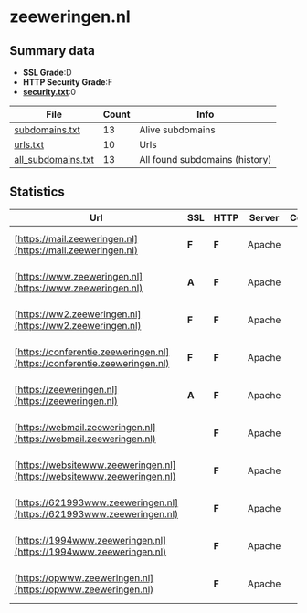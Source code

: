 

# zeeweringen.nl
## Summary data


 - **SSL Grade**:D
 - **HTTP Security Grade**:F
 - **[security.txt](https://www.digitaleoverheid.nl/nieuws/standaard-security-txt-nu-verplicht-voor-overheid/)**:0


| File       | Count | Info |
|------------|-------|------|
|[subdomains.txt](/data/zeeweringen.nl/subdomains.txt)|13|Alive subdomains|
|[urls.txt](/data/zeeweringen.nl/urls.txt)|10|Urls|
|[all_subdomains.txt](/data/zeeweringen.nl/all_subdomains.txt)|13|All found subdomains (history)|


## Statistics


| Url | SSL | HTTP | Server | Cookie | HSTS | CORS | CTO | CSP | XFO | XXP | RP |FP| Tech |Title |
|--------|-------|-------|------|------|------|------|------|------|------|------|------|------|------|------|
|[https://mail.zeeweringen.nl](https://mail.zeeweringen.nl)| **F**| **F**|Apache| | | | | | | | :white_check_mark: | |Apache HTTP Server|400 Bad Request|
|[https://www.zeeweringen.nl](https://www.zeeweringen.nl)| **A**| **F**|Apache| | | | | | | | :white_check_mark: | |Apache HTTP Server|400 Bad Request|
|[https://ww2.zeeweringen.nl](https://ww2.zeeweringen.nl)| **F**| **F**|Apache| | | | | | | | :white_check_mark: | |Apache HTTP Server|400 Bad Request|
|[https://conferentie.zeeweringen.nl](https://conferentie.zeeweringen.nl)| **F**| **F**|Apache| | | | | | | | :white_check_mark: | |Apache HTTP Server|400 Bad Request|
|[https://zeeweringen.nl](https://zeeweringen.nl)| **A**| **F**|Apache| | | | | | | | :white_check_mark: | |Apache HTTP Server|400 Bad Request|
|[https://webmail.zeeweringen.nl](https://webmail.zeeweringen.nl)| | **F**|Apache| | | | | | | | :white_check_mark: | |Apache HTTP Server|301 Moved Perman...|
|[https://websitewww.zeeweringen.nl](https://websitewww.zeeweringen.nl)| | **F**|Apache| | | | | | | | :white_check_mark: | |Apache HTTP Server|400 Bad Request|
|[https://621993www.zeeweringen.nl](https://621993www.zeeweringen.nl)| | **F**|Apache| | | | | | | | :white_check_mark: | |Apache HTTP Server|400 Bad Request|
|[https://1994www.zeeweringen.nl](https://1994www.zeeweringen.nl)| | **F**|Apache| | | | | | | | :white_check_mark: | |Apache HTTP Server|400 Bad Request|
|[https://opwww.zeeweringen.nl](https://opwww.zeeweringen.nl)| | **F**|Apache| | | | | | | | :white_check_mark: | |Apache HTTP Server|400 Bad Request|

